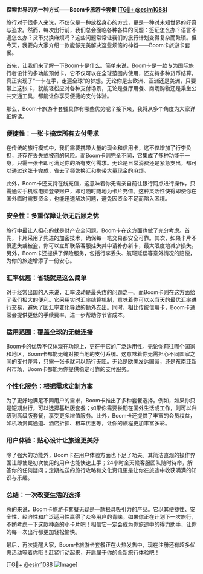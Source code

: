 **探索世界的另一种方式——Boom卡旅游卡套餐 [[TG💪+ @esim1088](https://t.me/s/esim1088)]**

旅行对于很多人来说，不仅仅是一种放松身心的方式，更是一种对未知世界的好奇与追求。然而，每次出行前，我们总会面临各种各样的问题：签证怎么办？语言不通怎么办？货币兑换麻烦吗？这些问题常常让我们的旅行计划变得复杂而繁琐。但今天，我要向大家介绍一款能够完美解决这些烦恼的神器——Boom卡旅游卡套餐。

首先，让我们来了解一下Boom卡是什么。简单来说，Boom卡是一款专为国际旅行者设计的多功能预付卡。它不仅可以在全球范围内使用，还支持多种货币结算，真正实现了“一卡在手，走遍全球”的梦想。无论你是去欧洲、亚洲还是美洲，只要带上这张卡，就能轻松应对各种支付场景，无论是餐厅用餐、商场购物还是乘坐公共交通工具，都能让你享受便捷的支付体验。

那么，Boom卡旅游卡套餐具体有哪些优势呢？接下来，我将从多个角度为大家详细解读。

### **便捷性：一张卡搞定所有支付需求**

在传统的旅行模式中，我们需要携带大量的现金和信用卡，这不仅增加了行李负担，还存在丢失或被盗的风险。而Boom卡则完全不同，它集成了多种功能于一身，只需一张卡即可满足你的所有支付需求。无论是日常消费还是紧急支出，都可以通过这张卡完成，省去了频繁换汇和携带大量现金的麻烦。

此外，Boom卡还支持在线充值，这意味着你无需亲自前往银行网点进行操作，只需通过手机或电脑登录账户，即可随时随地为卡片充值。这种灵活性使得即使你在国外临时需要资金，也能迅速解决问题，避免因资金不足而陷入困境。

### **安全性：多重保障让你无后顾之忧**

旅行中最让人担心的就是财产安全问题。Boom卡在这方面也做了充分考虑。首先，卡片采用了先进的加密技术，确保每一笔交易都安全可靠。其次，如果卡片不慎遗失或被盗，你可以立即联系客服挂失并申请补办新卡，最大限度地减少损失。另外，Boom卡还提供了保险服务，包括行李丢失、航班延误等意外情况的赔偿，为你的旅途增添了一份安心。

### **汇率优惠：省钱就是这么简单**

对于经常出国的人来说，汇率波动是最头疼的问题之一。而Boom卡则在这方面给了我们极大的便利。它采用实时汇率结算机制，意味着你可以以当天的最优汇率进行交易，避免了因汇率变化导致的额外支出。同时，相比传统信用卡，Boom卡通常会提供更低的手续费率，进一步帮助你节省成本。

### **适用范围：覆盖全球的无缝连接**

Boom卡的优势不仅体现在功能上，更在于它的广泛适用性。无论你前往哪个国家和地区，Boom卡都能无缝对接当地的支付系统。这意味着你无需担心不同国家之间的支付差异，只需一张卡就可以畅行无阻。无论是欧美发达国家，还是东南亚新兴市场，Boom卡都能为你提供稳定可靠的支付服务。

### **个性化服务：根据需求定制方案**

为了更好地满足不同用户的需求，Boom卡推出了多种套餐选择。例如，如果你只是短期出行，可以选择基础版套餐；如果你需要长期在国外生活或工作，则可以升级到高级版套餐，享受更多增值服务。此外，Boom卡还提供了丰富的会员权益，如机场贵宾通道、酒店折扣、租车优惠等，让你的旅程更加丰富多彩。

### **用户体验：贴心设计让旅途更美好**

除了强大的功能外，Boom卡在用户体验方面也下足了功夫。其简洁直观的操作界面让即使是初次使用的用户也能快速上手；24小时全天候客服团队随时待命，解答你的任何疑问；定期推送的旅行攻略和文化资讯更是让你在旅途中收获满满的知识与乐趣。

### **总结：一次改变生活的选择**

总的来说，Boom卡旅游卡套餐无疑是一款极具吸引力的产品。它以其便捷性、安全性、经济性和广泛适用性赢得了众多用户的青睐。如果你正在计划下一次旅行，不妨考虑一下这款神奇的小卡片吧！相信它一定会成为你旅途中的得力助手，让你的每一次出行都更加轻松愉快。

最后，再次提醒大家，Boom卡旅游卡套餐正在火热发售中，现在注册还有超多优惠活动等着你哦！赶紧行动起来，开启属于你的全新旅行体验吧！

[[TG💪+ @esim1088](https://t.me/s/esim1088) ![Image](https://i.postimg.cc/4NQfJmqS/Snipaste-2025-05-13-00-14-12.png)]